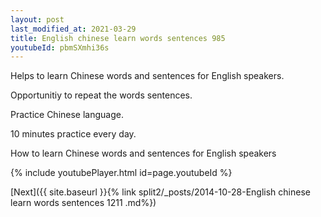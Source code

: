 ```yaml
---
layout: post
last_modified_at: 2021-03-29
title: English chinese learn words sentences 985 
youtubeId: pbmSXmhi36s
---
```

 
 
Helps to learn Chinese words and sentences for English speakers.

Opportunitiy to repeat the words sentences. 

Practice Chinese language. 
 
10 minutes practice every day. 
 
How to learn Chinese words and sentences for English speakers 
 
{% include youtubePlayer.html id=page.youtubeId %}
 
 
[Next]({{ site.baseurl }}{% link  split2/_posts/2014-10-28-English chinese learn words sentences 1211 .md%})
 
